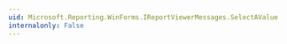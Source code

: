 ```yaml
---
uid: Microsoft.Reporting.WinForms.IReportViewerMessages.SelectAValue
internalonly: False
---
```

